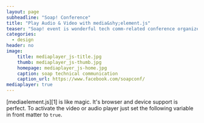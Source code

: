```yaml
---
layout: page
subheadline: "Soap! Conference"
title: "Play Audio & Video with media&shy;element.js"
teaser: "Soap! event is wonderful tech comm-related conference organized in Cracow, Poland. Join the world of tech comm passionates eager to share their knowledge and experience, and become a part of it."
categories:
  - design
header: no
image:
    title: mediaplayer_js-title.jpg
    thumb: mediaplayer_js-thumb.jpg
    homepage: mediaplayer_js-home.jpg
    caption: soap technical communication
    caption_url: https://www.facebook.com/soapconf/
mediaplayer: true
---
```

[mediaelement.js][1] is like magic. It's browser and device support is perfect. To activate the video or audio player just set the following variable in front matter to `true`.